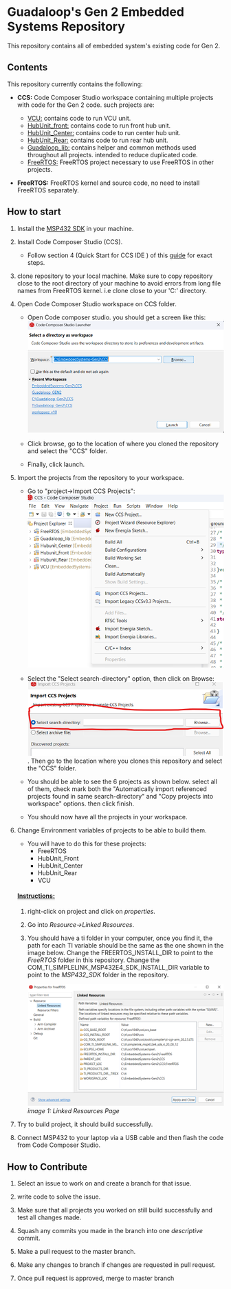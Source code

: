 # Guadaloop's Gen 2 Embedded Systems Repository
This repository contains all of embedded system's existing code for Gen 2.

## Contents
This repository currently contains the following:

- **CCS:** Code Composer Studio workspace containing multiple projects with code for the Gen 2 code. such projects are:
    - <ins>VCU:</ins> contains code to run VCU unit.
    - <ins>HubUnit_front:</ins> contains code to run front hub unit.
    - <ins>HubUnit_Center:</ins> contains code to run center hub unit.
    - <ins>HubUnit_Rear:</ins> contains code to run rear hub unit.
    - <ins>Guadaloop_lib:</ins> contains helper and common methods used throughout all projects. intended to reduce duplicated code.
    - <ins>FreeRTOS:</ins> FreeRTOS project necessary to use FreeRTOS in other projects. 

- **FreeRTOS:** FreeRTOS kernel and source code, no need to install FreeRTOS separately. 

## How to start
1. Install the [MSP432 SDK](https://www.ti.com/tool/download/SIMPLELINK-MSP432E4-SDK) in your machine.
2. Install Code Composer Studio (CCS).
    * Follow section 4 (Quick Start for CCS IDE ) of this [guide](https://github.com/UT-Guadaloop/EmbeddedSystems-Gen2/blob/groundstation-changes/Resources/MSP432SDK_Guide.pdf) for exact steps. 

3. clone repository to your local machine. Make sure to copy repository close to the root directory of your machine to avoid errors from long file names from FreeRTOS kernel. i.e clone close to your 'C:\' directory.


4. Open Code Composer Studio workspace on CCS folder.
    * Open Code composer studio. you should get a screen like this: ![CCS_1](/Resources/CCS_1.png)
    
    * Click browse, go to the location of where you cloned the repository and select the "CCS" folder.

    * Finally, click launch.

5. Import the projects from the repository to your workspace.
    * Go to "project->Import CCS Projects": ![CCS_import_projects](/Resources/CCS_import_projects.png)

    * Select the "Select search-directory" option, then click on Browse: ![CCS_search_dir](/Resources/CCS_search_dir.png). Then go to the location where you clones this repository and select the "CCS" folder.

    * You should be able to see the 6 projects as shown below. select all of them, check mark both the "Automatically import referenced projects found in same search-directory" and "Copy projects into workspace" options. then click finish.

    * You should now have all the projects in your workspace.


6. Change Environment variables of projects to be able to build them.
    * You will have to do this for these projects:
        - FreeRTOS
        - HubUnit_Front
        - HubUnit_Center
        - HubUnit_Rear
        - VCU

    #### <ins>Instructions:</ins>
 
    1. right-click on project and click on *properties*.
    2. Go into *Resource->Linked Resources*. 
    3. You should have a ti folder in your computer, once you find it, the path for each TI variable should be the same as the one shown in the image below. Change the FREERTOS_INSTALL_DIR to point to the *FreeRTOS* folder in this repository. Change the COM_TI_SIMPLELINK_MSP432E4_SDK_INSTALL_DIR variable to point to the *MSP432_SDK* folder in the repository.

        ![linked resources page](/Resources/linked_resources.png "linked resources page")
        *image 1: Linked Resources Page*


7. Try to build project, it should build successfully.
8. Connect MSP432 to your laptop via a USB cable and then flash the code from Code Composer Studio.

## How to Contribute

1. Select an issue to work on and create a branch for that issue.

2. write code to solve the issue.

3. Make sure that all projects you worked on still build successfully and test all changes made.

4. Squash any commits you made in the branch into one *descriptive* commit.

5. Make a pull request to the master branch.

6. Make any changes to branch if changes are requested in pull request.

7. Once pull request is approved, merge to master branch



